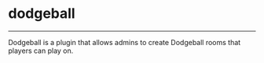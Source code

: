 # dodgeball
---

Dodgeball is a plugin that allows admins to create Dodgeball rooms that players can play on.